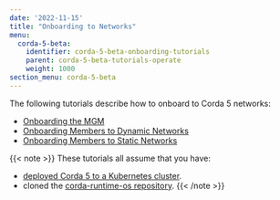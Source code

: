 ```yaml
---
date: '2022-11-15'
title: "Onboarding to Networks"
menu:
  corda-5-beta:
    identifier: corda-5-beta-onboarding-tutorials
    parent: corda-5-beta-tutorials-operate
    weight: 1000
section_menu: corda-5-beta
---
```

The following tutorials describe how to onboard to Corda 5 networks:
* [Onboarding the MGM](mgm-onboarding.html)
* [Onboarding Members to Dynamic Networks](dynamic-onboarding.html)
* [Onboarding Members to Static Networks](static-onboarding.html)

{{< note >}}
These tutorials all assume that you have:
* [deployed Corda 5 to a Kubernetes cluster](../deploy-corda-cluster.html).
* cloned the [corda-runtime-os repository](https://github.com/corda/corda-runtime-os).
{{< /note >}}
